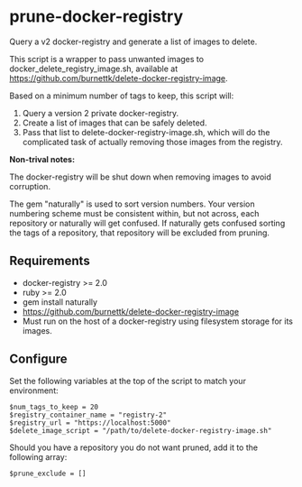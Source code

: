 # prune-docker-registry
Query a v2 docker-registry and generate a list of images to delete.

This script is a wrapper to pass unwanted images to docker_delete_registry_image.sh, available at <https://github.com/burnettk/delete-docker-registry-image>.

Based on a minimum number of tags to keep, this script will:

1. Query a version 2 private docker-registry.
1. Create a list of images that can be safely deleted.
1. Pass that list to delete-docker-registry-image.sh, which will do the complicated task of actually removing those images from the registry. 

**Non-trival notes:**

The docker-registry will be shut down when removing images to avoid corruption.

The gem "naturally" is used to sort version numbers. Your version numbering scheme must be consistent within, but not across, each repository or naturally will get confused. If naturally gets confused sorting the tags of a repository, that repository will be excluded from pruning.


## Requirements

* docker-registry >= 2.0
* ruby >= 2.0
* gem install naturally
* <https://github.com/burnettk/delete-docker-registry-image>
* Must run on the host of a docker-registry using filesystem storage for its images.


## Configure

Set the following variables at the top of the script to match your environment:

```
$num_tags_to_keep = 20
$registry_container_name = "registry-2"
$registry_url = "https://localhost:5000"
$delete_image_script = "/path/to/delete-docker-registry-image.sh"
```

Should you have a repository you do not want pruned, add it to the following array:

```
$prune_exclude = []
```
